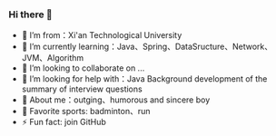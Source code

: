 ### Hi there 👋

- 🔭 I’m from：Xi'an Technological University
- 🌱 I’m currently learning：Java、Spring、DataSructure、Network、JVM、Algorithm
- 👯 I’m looking to collaborate on ...
- 🤔 I’m looking for help with：Java Background development of the summary of interview questions
- 💬 About me：outging、humorous and sincere boy
- :runner: Favorite sports: badminton、run
- ⚡ Fun fact: join GitHub

